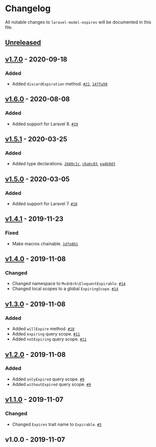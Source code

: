 # Changelog

All notable changes to `laravel-model-expires` will be documented in this file.

## [Unreleased]

## [v1.7.0] - 2020-09-18

### Added
- Added `discardExpiration` method. [`#22`](https://github.com/mvdnbrk/laravel-model-expires/pull/22), [`147fa50`](https://github.com/mvdnbrk/laravel-model-expires/147fa50f04151ab673f3242ca4d9c81ca847b0bf)

## [v1.6.0] - 2020-08-08

### Added
- Added support for Laravel 8. [`#19`](https://github.com/mvdnbrk/laravel-model-expires/pull/19)

## [v1.5.1] - 2020-03-25

### Added
- Added type declarations. [`2680c1c`](https://github.com/mvdnbrk/laravel-model-expires/commit/2680c1c665bfd7b0f4fc4a8023f3c5beb503db39), [`c6a6c03`](https://github.com/mvdnbrk/laravel-model-expires/commit/c6a6c0358a5fc6c87ecc138678ea02f80ac84c60), [`ea4b9d3`](https://github.com/mvdnbrk/laravel-model-expires/commit/ea4b9d35f8b643104237e16192fc0a64f6b97505)

## [v1.5.0] - 2020-03-05

### Added
- Added support for Laravel 7. [`#18`](https://github.com/mvdnbrk/laravel-model-expires/pull/18)

## [v1.4.1] - 2019-11-23

### Fixed
- Make macros chainable. [`1dfe8b1`](https://github.com/mvdnbrk/laravel-model-expires/commit/1dfe8b1510dda68e08690e6e7ce40c033a626d33)

## [v1.4.0] - 2019-11-08

### Changed
- Changed namespace to `Mvdnbrk\EloquentExpirable`. [`#14`](https://github.com/mvdnbrk/laravel-model-expires/pull/14)
- Changed local scopes to a global `ExpiringScope`. [`#14`](https://github.com/mvdnbrk/laravel-model-expires/pull/13)

## [v1.3.0] - 2019-11-08

### Added
- Added `willExpire` method. [`#10`](https://github.com/mvdnbrk/laravel-model-expires/pull/10)
- Added `expiring` query scope. [`#11`](https://github.com/mvdnbrk/laravel-model-expires/pull/11)
- Added `notExpiring` query scope. [`#11`](https://github.com/mvdnbrk/laravel-model-expires/pull/11)

## [v1.2.0] - 2019-11-08

### Added
- Added `onlyExpired` query scope. [`#9`](https://github.com/mvdnbrk/laravel-model-expires/pull/9)
- Added `withoutExpired` query scope. [`#9`](https://github.com/mvdnbrk/laravel-model-expires/pull/9)

## [v1.1.0] - 2019-11-07

### Changed
- Changed `Expires` trait name to `Expirable`. [`#5`](https://github.com/mvdnbrk/laravel-model-expires/pull/5)

## v1.0.0 - 2019-11-07

[Unreleased]: https://github.com/mvdnbrk/laravel-model-expires/compare/v1.7.0...HEAD
[v1.7.0]: https://github.com/mvdnbrk/laravel-model-expires/compare/v1.6.0...v1.7.0
[v1.6.0]: https://github.com/mvdnbrk/laravel-model-expires/compare/v1.5.1...v1.6.0
[v1.5.1]: https://github.com/mvdnbrk/laravel-model-expires/compare/v1.5.0...v1.5.1
[v1.5.0]: https://github.com/mvdnbrk/laravel-model-expires/compare/v1.4.1...v1.5.0
[v1.4.1]: https://github.com/mvdnbrk/laravel-model-expires/compare/v1.4.0...v1.4.1
[v1.4.0]: https://github.com/mvdnbrk/laravel-model-expires/compare/v1.3.0...v1.4.0
[v1.3.0]: https://github.com/mvdnbrk/laravel-model-expires/compare/v1.2.0...v1.3.0
[v1.2.0]: https://github.com/mvdnbrk/laravel-model-expires/compare/v1.1.0...v1.2.0
[v1.1.0]: https://github.com/mvdnbrk/laravel-model-expires/compare/v1.0.0...v1.1.0
